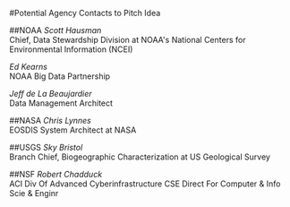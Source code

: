 
#Potential Agency Contacts to Pitch Idea


##NOAA
*Scott Hausman*  
Chief, Data Stewardship Division at NOAA's National Centers for Environmental Information (NCEI)

*Ed Kearns*  
NOAA Big Data Partnership

*Jeff de La Beaujardier*  
Data Management Architect

##NASA
*Chris Lynnes*  
EOSDIS System Architect at NASA

##USGS
*Sky Bristol*  
Branch Chief, Biogeographic Characterization at US Geological Survey

##NSF
*Robert Chadduck*  
ACI Div Of Advanced Cyberinfrastructure
CSE Direct For Computer & Info Scie & Enginr
